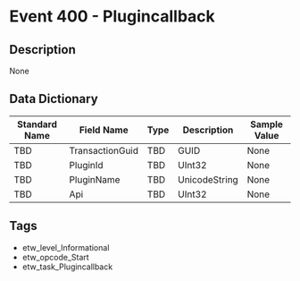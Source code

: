 # Event 400 - Plugincallback

## Description
None

## Data Dictionary
|Standard Name|Field Name|Type|Description|Sample Value|
|---|---|---|---|---|
|TBD|TransactionGuid|TBD|GUID|None|None|
|TBD|PluginId|TBD|UInt32|None|None|
|TBD|PluginName|TBD|UnicodeString|None|None|
|TBD|Api|TBD|UInt32|None|None|

## Tags
* etw_level_Informational
* etw_opcode_Start
* etw_task_Plugincallback